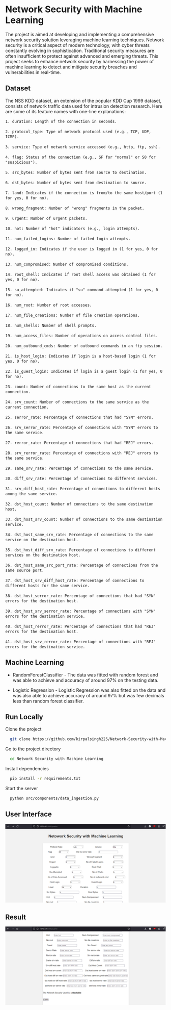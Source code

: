 
# Network Security with Machine Learning

The  project is aimed at developing and implementing a comprehensive network security solution leveraging machine learning techniques. Network security is a critical aspect of modern technology, with cyber threats constantly evolving in sophistication. Traditional security measures are often insufficient to protect against advanced and emerging threats. This project seeks to enhance network security by harnessing the power of machine learning to detect and mitigate security breaches and vulnerabilities in real-time.




## Dataset

The NSS KDD dataset, an extension of the popular KDD Cup 1999 dataset, consists of network traffic data used for intrusion detection research. Here are some of its feature names with one-line explanations:

    1. duration: Length of the connection in seconds.

    2. protocol_type: Type of network protocol used (e.g., TCP, UDP, ICMP).

    3. service: Type of network service accessed (e.g., http, ftp, ssh).

    4. flag: Status of the connection (e.g., SF for "normal" or S0 for "suspicious").

    5. src_bytes: Number of bytes sent from source to destination.

    6. dst_bytes: Number of bytes sent from destination to source.

    7. land: Indicates if the connection is from/to the same host/port (1 for yes, 0 for no).

    8. wrong_fragment: Number of "wrong" fragments in the packet.

    9. urgent: Number of urgent packets.

    10. hot: Number of "hot" indicators (e.g., login attempts).

    11. num_failed_logins: Number of failed login attempts.

    12. logged_in: Indicates if the user is logged in (1 for yes, 0 for no).

    13. num_compromised: Number of compromised conditions.

    14. root_shell: Indicates if root shell access was obtained (1 for yes, 0 for no).

    15. su_attempted: Indicates if "su" command attempted (1 for yes, 0 for no).

    16. num_root: Number of root accesses.

    17. num_file_creations: Number of file creation operations.

    18. num_shells: Number of shell prompts.

    19. num_access_files: Number of operations on access control files.

    20. num_outbound_cmds: Number of outbound commands in an ftp session.

    21. is_host_login: Indicates if login is a host-based login (1 for yes, 0 for no).

    22. is_guest_login: Indicates if login is a guest login (1 for yes, 0 for no).

    23. count: Number of connections to the same host as the current connection.

    24. srv_count: Number of connections to the same service as the current connection.

    25. serror_rate: Percentage of connections that had "SYN" errors.

    26. srv_serror_rate: Percentage of connections with "SYN" errors to the same service.

    27. rerror_rate: Percentage of connections that had "REJ" errors.

    28. srv_rerror_rate: Percentage of connections with "REJ" errors to the same service.

    29. same_srv_rate: Percentage of connections to the same service.

    30. diff_srv_rate: Percentage of connections to different services.

    31. srv_diff_host_rate: Percentage of connections to different hosts among the same service.

    32. dst_host_count: Number of connections to the same destination host.

    33. dst_host_srv_count: Number of connections to the same destination service.

    34. dst_host_same_srv_rate: Percentage of connections to the same service on the destination host.

    35. dst_host_diff_srv_rate: Percentage of connections to different services on the destination host.

    36. dst_host_same_src_port_rate: Percentage of connections from the same source port.

    37. dst_host_srv_diff_host_rate: Percentage of connections to different hosts for the same service.

    38. dst_host_serror_rate: Percentage of connections that had "SYN" errors for the destination host.

    39. dst_host_srv_serror_rate: Percentage of connections with "SYN" errors for the destination service.

    40. dst_host_rerror_rate: Percentage of connections that had "REJ" errors for the destination host.

    41. dst_host_srv_rerror_rate: Percentage of connections with "REJ" errors for the destination service.
## Machine Learning

- RandomForestClassifier - The data was fitted with random forest and was able to achieve and accuracy of around 97% on the testing data.

- Logistic Regression - Logistic Regression was also fitted on the data and was also able to achieve accuracy of around 97% but was few decimals less than random forest classifier.
## Run Locally

Clone the project

```bash
  git clone https://github.com/kirpalsingh225/Network-Security-with-Machine-Learning
```

Go to the project directory

```bash
  cd Network Security with Machine Learning
```

Install dependencies

```bash
  pip install -r requirements.txt
```

Start the server

```bash
  python src/components/data_ingestion.py
```

## User Interface
![img](https://github.com/kirpalsingh225/Network-Security-with-Machine-Learning/blob/main/assets/ui.png)

## Result
![img](https://github.com/kirpalsingh225/Network-Security-with-Machine-Learning/blob/main/assets/result.png)
